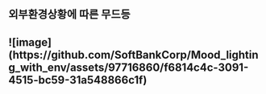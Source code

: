 <H2> 외부환경상황에 따른 무드등 <H2>
![image](https://github.com/SoftBankCorp/Mood_lighting_with_env/assets/97716860/f6814c4c-3091-4515-bc59-31a548866c1f)
